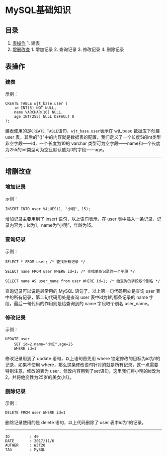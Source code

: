 
# MySQL基础知识 #

## 目录 ##

1. [表操作](#href1)
 [](#href2)   1. 建表
2. [增删改查](#href3)
 [](#href4)   1. 增加记录
 [](#href5)   2. 查询记录
 [](#href6)   3. 修改记录
 [](#href7)   4. 删除记录

## <a name="href1">表操作</a> ##

### <a name="href1-1">建表</a> ###

示例：

```
CREATE TABLE wjt_base.user (
    id INT(5) NOT NULL,
    name VARCHAR(10) NULL,
    age INT(255) NULL DEFAULT 0
);
```

建表使用的是`CREATE TABLE`语句，`wjt_base.user`表示在 wjt_base 数据库下创建 user 表，其后的"()"中的内容就是数据表的配置，我们定义了一个长度5的int类型非空字段——id，一个长度为10的 varchar 类型可为空字段——name和一个长度为255的int类型可为空且默认值为0的字段——age。

---

## <a name="href2">增删改查</a> ##

### <a name="href2-2">增加记录</a> ###

示例：

```
INSERT INTO user VALUES(1, "小明", 15);
```

增加记录主要用到了 insert 语句，以上语句表示，在 user 表中插入一条记录，记录内容为：id为1，name为“小明”，年龄为15。

### <a name="href2-3">查询记录</a> ###

示例：

```
SELECT * FROM user; /* 查找所有记录 */

SELECT name FROM user WHERE id=1; /* 查找单条记录的一个字段 */

SELECT name AS user_name from user WHERE id=1; /* 给查询的字段取个别名 */
```

查询记录可以说是最常用的 MySQL 语句了，以上第一句代码用处是查询 user 表中的所有记录，第二句代码用处是查询 user 表中id为1的那条记录的 name 字段，最后一句代码的作用则是给查询到的 name 字段取个别名 user_name。

### <a name="href2-4">修改记录</a> ###

示例：

```
UPDATE user
	SET id=2,name="小红",age=25
	WHERE id=1
```

修改记录用到了 update 语句，以上语句首先用 where 锁定修改的目标为id为1的记录，如果不使用 where，那么这条修改语句针对的就是所有记录，这一点需要特别注意，修改的表为 user，修改内容用到了set语句，这里我们将小明的id改为2，并将他变性为25岁的美女小红。

### <a name="href2-5">删除记录</a> ###

示例：

```
DELETE FROM user WHERE id=1
```

删除记录使用的是 delete 语句，以上代码删除了 user 表中id为1的记录。

---

```
ID         : 40
DATE       : 2017/11/6
AUTHER     : WJT20
TAG        : MySQL
```
